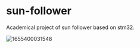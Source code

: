 # sun-follower
 Academical project of sun follower based on stm32.
 
![1655400031548](https://user-images.githubusercontent.com/88197474/174132799-ef57fca5-e85d-4bb7-83fc-9cecf162e309.jpg)
